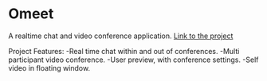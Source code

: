 # Omeet
A realtime chat and video conference application.
[Link to the project](https://o-meet.herokuapp.com/)

Project Features:
-Real time chat within and out of conferences.
-Multi participant video conference.
-User preview, with conference settings.
-Self video in floating window.
